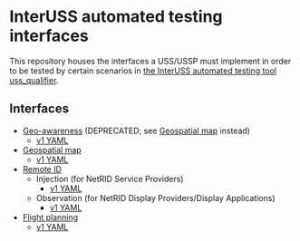 # InterUSS automated testing interfaces

This repository houses the interfaces a USS/USSP must implement in order to be tested by certain scenarios in [the InterUSS automated testing tool uss_qualifier](https://github.com/interuss/dss/tree/master/monitoring/uss_qualifier).

## Interfaces

* [Geo-awareness](geo-awareness/README.md) (DEPRECATED; see [Geospatial map](geospatial_map) instead)
  * [v1 YAML](geo-awareness/v1/geo-awareness.yaml)
* [Geospatial map](geospatial_map/README.md)
  * [v1 YAML](geospatial_map/v1/geospatial_map.yaml) 
* [Remote ID](rid/README.md)
  * Injection (for NetRID Service Providers)
    * [v1 YAML](rid/v1/injection.yaml)
  * Observation (for NetRID Display Providers/Display Applications)
    * [v1 YAML](rid/v1/observation.yaml)
* [Flight planning](scd/README.md)
  * [v1 YAML](scd/v1/scd.yaml)
